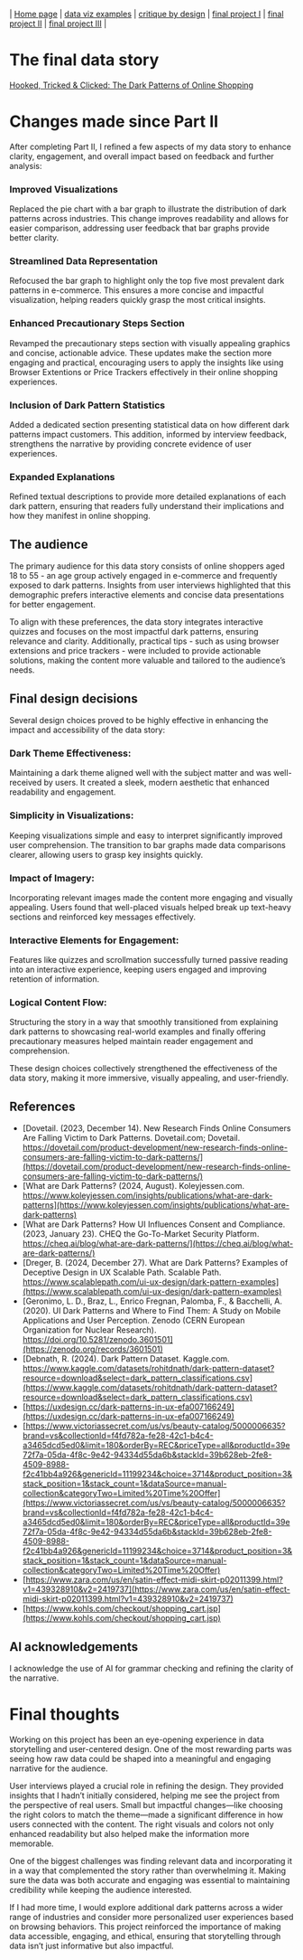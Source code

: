 | [Home page](https://rutuja2197.github.io/rutuja-dataviz-portfolio/) | [data viz examples](dataviz-examples.md) | [critique by design](critique-by-design.md) | [final project I](final-project-part-one.md) | [final project II](final-project-part-two.md) | [final project III](final-project-part-three.md) |

# The final data story

[Hooked, Tricked & Clicked: The Dark Patterns of Online Shopping](https://carnegiemellon.shorthandstories.com/dark_patterns_rutujasd/index.html)

# Changes made since Part II
After completing Part II, I refined a few aspects of my data story to enhance clarity, engagement, and overall impact based on feedback and further analysis:

### Improved Visualizations
Replaced the pie chart with a bar graph to illustrate the distribution of dark patterns across industries. This change improves readability and allows for easier comparison, addressing user feedback that bar graphs provide better clarity.

### Streamlined Data Representation
Refocused the bar graph to highlight only the top five most prevalent dark patterns in e-commerce. This ensures a more concise and impactful visualization, helping readers quickly grasp the most critical insights.

### Enhanced Precautionary Steps Section
Revamped the precautionary steps section with visually appealing graphics and concise, actionable advice. These updates make the section more engaging and practical, encouraging users to apply the insights like using Browser Extentions or Price Trackers effectively in their online shopping experiences.

### Inclusion of Dark Pattern Statistics
Added a dedicated section presenting statistical data on how different dark patterns impact customers. This addition, informed by interview feedback, strengthens the narrative by providing concrete evidence of user experiences.

### Expanded Explanations
Refined textual descriptions to provide more detailed explanations of each dark pattern, ensuring that readers fully understand their implications and how they manifest in online shopping.

## The audience
The primary audience for this data story consists of online shoppers aged 18 to 55 - an age group actively engaged in e-commerce and frequently exposed to dark patterns. Insights from user interviews highlighted that this demographic prefers interactive elements and concise data presentations for better engagement.

To align with these preferences, the data story integrates interactive quizzes and focuses on the most impactful dark patterns, ensuring relevance and clarity. Additionally, practical tips - such as using browser extensions and price trackers - were included to provide actionable solutions, making the content more valuable and tailored to the audience’s needs.

## Final design decisions
Several design choices proved to be highly effective in enhancing the impact and accessibility of the data story:

### Dark Theme Effectiveness: 
Maintaining a dark theme aligned well with the subject matter and was well-received by users. It created a sleek, modern aesthetic that enhanced readability and engagement.

### Simplicity in Visualizations: 
Keeping visualizations simple and easy to interpret significantly improved user comprehension. The transition to bar graphs made data comparisons clearer, allowing users to grasp key insights quickly.

### Impact of Imagery: 
Incorporating relevant images made the content more engaging and visually appealing. Users found that well-placed visuals helped break up text-heavy sections and reinforced key messages effectively.

### Interactive Elements for Engagement: 
Features like quizzes and scrollmation successfully turned passive reading into an interactive experience, keeping users engaged and improving retention of information.

### Logical Content Flow: 
Structuring the story in a way that smoothly transitioned from explaining dark patterns to showcasing real-world examples and finally offering precautionary measures helped maintain reader engagement and comprehension.

These design choices collectively strengthened the effectiveness of the data story, making it more immersive, visually appealing, and user-friendly.

## References
- [Dovetail. (2023, December 14). New Research Finds Online Consumers Are Falling Victim to Dark Patterns. Dovetail.com; Dovetail. https://dovetail.com/product-development/new-research-finds-online-consumers-are-falling-victim-to-dark-patterns/](https://dovetail.com/product-development/new-research-finds-online-consumers-are-falling-victim-to-dark-patterns/)
- [What are Dark Patterns? (2024, August). Koleyjessen.com. https://www.koleyjessen.com/insights/publications/what-are-dark-patterns](https://www.koleyjessen.com/insights/publications/what-are-dark-patterns)
- [What are Dark Patterns? How UI Influences Consent and Compliance. (2023, January 23). CHEQ  the Go-To-Market Security Platform. https://cheq.ai/blog/what-are-dark-patterns/](https://cheq.ai/blog/what-are-dark-patterns/)
- [Dreger, B. (2024, December 27). What are Dark Patterns? Examples of Deceptive Design in UX  Scalable Path. Scalable Path. https://www.scalablepath.com/ui-ux-design/dark-pattern-examples](https://www.scalablepath.com/ui-ux-design/dark-pattern-examples)
- [Geronimo, L. D., Braz, L., Enrico Fregnan, Palomba, F., & Bacchelli, A. (2020). UI Dark Patterns and Where to Find Them: A Study on Mobile Applications and User Perception. Zenodo (CERN European Organization for Nuclear Research). https://doi.org/10.5281/zenodo.3601501](https://zenodo.org/records/3601501)
- [Debnath, R. (2024). Dark Pattern Dataset. Kaggle.com. https://www.kaggle.com/datasets/rohitdnath/dark-pattern-dataset?resource=download&select=dark_pattern_classifications.csv](https://www.kaggle.com/datasets/rohitdnath/dark-pattern-dataset?resource=download&select=dark_pattern_classifications.csv)
- [https://uxdesign.cc/dark-patterns-in-ux-efa007166249](https://uxdesign.cc/dark-patterns-in-ux-efa007166249)
- [https://www.victoriassecret.com/us/vs/beauty-catalog/5000006635?brand=vs&collectionId=f4fd782a-fe28-42c1-b4c4-a3465dcd5ed0&limit=180&orderBy=REC&priceType=all&productId=39e72f7a-05da-4f8c-9e42-94334d55da6b&stackId=39b628eb-2fe8-4509-8988-f2c41bb4a926&genericId=11199234&choice=3714&product_position=3&stack_position=1&stack_count=1&dataSource=manual-collection&categoryTwo=Limited%20Time%20Offer](https://www.victoriassecret.com/us/vs/beauty-catalog/5000006635?brand=vs&collectionId=f4fd782a-fe28-42c1-b4c4-a3465dcd5ed0&limit=180&orderBy=REC&priceType=all&productId=39e72f7a-05da-4f8c-9e42-94334d55da6b&stackId=39b628eb-2fe8-4509-8988-f2c41bb4a926&genericId=11199234&choice=3714&product_position=3&stack_position=1&stack_count=1&dataSource=manual-collection&categoryTwo=Limited%20Time%20Offer)
- [https://www.zara.com/us/en/satin-effect-midi-skirt-p02011399.html?v1=439328910&v2=2419737](https://www.zara.com/us/en/satin-effect-midi-skirt-p02011399.html?v1=439328910&v2=2419737)
- [https://www.kohls.com/checkout/shopping_cart.jsp](https://www.kohls.com/checkout/shopping_cart.jsp)

## AI acknowledgements
I acknowledge the use of AI for grammar checking and refining the clarity of the narrative.

# Final thoughts
Working on this project has been an eye-opening experience in data storytelling and user-centered design. One of the most rewarding parts was seeing how raw data could be shaped into a meaningful and engaging narrative for the audience.

User interviews played a crucial role in refining the design. They provided insights that I hadn’t initially considered, helping me see the project from the perspective of real users. Small but impactful changes—like choosing the right colors to match the theme—made a significant difference in how users connected with the content. The right visuals and colors not only enhanced readability but also helped make the information more memorable.

One of the biggest challenges was finding relevant data and incorporating it in a way that complemented the story rather than overwhelming it. Making sure the data was both accurate and engaging was essential to maintaining credibility while keeping the audience interested.

If I had more time, I would explore additional dark patterns across a wider range of industries and consider more personalized user experiences based on browsing behaviors. This project reinforced the importance of making data accessible, engaging, and ethical, ensuring that storytelling through data isn’t just informative but also impactful.




